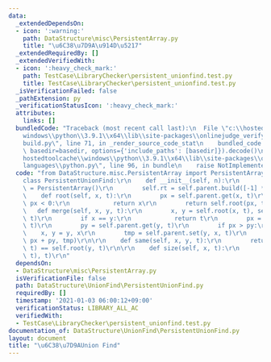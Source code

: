 ```yaml
---
data:
  _extendedDependsOn:
  - icon: ':warning:'
    path: DataStructure\misc\PersistentArray.py
    title: "\u6C38\u7D9A\u914D\u5217"
  _extendedRequiredBy: []
  _extendedVerifiedWith:
  - icon: ':heavy_check_mark:'
    path: TestCase\LibraryChecker\persistent_unionfind.test.py
    title: TestCase\LibraryChecker\persistent_unionfind.test.py
  _isVerificationFailed: false
  _pathExtension: py
  _verificationStatusIcon: ':heavy_check_mark:'
  attributes:
    links: []
  bundledCode: "Traceback (most recent call last):\n  File \"c:\\hostedtoolcache\\\
    windows\\python\\3.9.1\\x64\\lib\\site-packages\\onlinejudge_verify\\documentation\\\
    build.py\", line 71, in _render_source_code_stat\n    bundled_code = language.bundle(stat.path,\
    \ basedir=basedir, options={'include_paths': [basedir]}).decode()\n  File \"c:\\\
    hostedtoolcache\\windows\\python\\3.9.1\\x64\\lib\\site-packages\\onlinejudge_verify\\\
    languages\\python.py\", line 96, in bundle\n    raise NotImplementedError\nNotImplementedError\n"
  code: "from DataStructure.misc.PersistentArray import PersistentArray\r\n\r\n\r\n\
    class PersistentUnionFind:\r\n    def __init__(self, n):\r\n        self.parent\
    \ = PersistentArray()\r\n        self.rt = self.parent.build([-1] * n)\r\n\r\n\
    \    def root(self, x, t):\r\n        px = self.parent.get(x, t)\r\n        if\
    \ px < 0:\r\n            return x\r\n        return self.root(px, t)\r\n\r\n \
    \   def merge(self, x, y, t):\r\n        x, y = self.root(x, t), self.root(y,\
    \ t)\r\n        if x == y:\r\n            return t\r\n        px = self.parent.get(x,\
    \ t)\r\n        py = self.parent.get(y, t)\r\n        if px > py:\r\n        \
    \    x, y = y, x\r\n        tmp = self.parent.set(y, x, t)\r\n        return self.parent.set(x,\
    \ px + py, tmp)\r\n\r\n    def same(self, x, y, t):\r\n        return self.root(x,\
    \ t) == self.root(y, t)\r\n\r\n    def size(self, x, t):\r\n        return -self.parent.get(self.root(x,\
    \ t), t)\r\n"
  dependsOn:
  - DataStructure\misc\PersistentArray.py
  isVerificationFile: false
  path: DataStructure\UnionFind\PersistentUnionFind.py
  requiredBy: []
  timestamp: '2021-01-03 06:00:12+09:00'
  verificationStatus: LIBRARY_ALL_AC
  verifiedWith:
  - TestCase\LibraryChecker\persistent_unionfind.test.py
documentation_of: DataStructure\UnionFind\PersistentUnionFind.py
layout: document
title: "\u6C38\u7D9AUnion Find"
---
```

